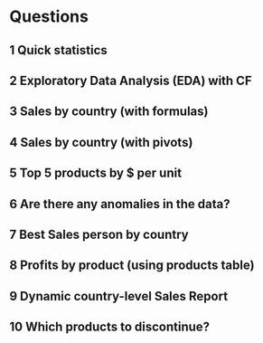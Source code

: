 # Questions	
## 1 Quick statistics
## 2	Exploratory Data Analysis (EDA) with CF
## 3	Sales by country (with formulas)
## 4	Sales by country (with pivots)
## 5	Top 5 products by $ per unit
## 6	Are there any anomalies in the data?
## 7	Best Sales person by country
## 8	Profits by product (using products table)
## 9	Dynamic country-level Sales Report
## 10 Which products to discontinue?
	
